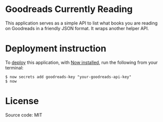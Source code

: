 # Goodreads Currently Reading

This application serves as a simple API to list what books you are reading on Goodreads in a friendly JSON format. It wraps another helper API.

# Deployment instruction

To [deploy](https://zeit.co/docs/v2/deployments/basics) this application, with [Now installed](https://zeit.co/docs/v2/getting-started/installation), run the following from your terminal:

```shell
$ now secrets add goodreads-key "your-goodreads-api-key"
$ now
```

# License

Source code: MIT